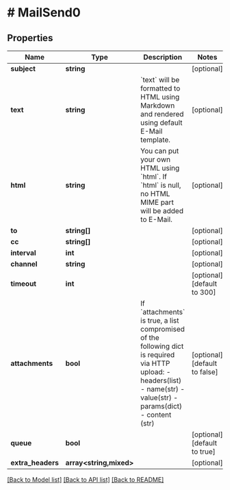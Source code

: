 # # MailSend0

## Properties

Name | Type | Description | Notes
------------ | ------------- | ------------- | -------------
**subject** | **string** |  | [optional]
**text** | **string** | &#x60;text&#x60; will be formatted to HTML using Markdown and rendered using default E-Mail template. | [optional]
**html** | **string** | You can put your own HTML using &#x60;html&#x60;. If &#x60;html&#x60; is null, no HTML MIME part will be added to E-Mail. | [optional]
**to** | **string[]** |  | [optional]
**cc** | **string[]** |  | [optional]
**interval** | **int** |  | [optional]
**channel** | **string** |  | [optional]
**timeout** | **int** |  | [optional] [default to 300]
**attachments** | **bool** | If &#x60;attachments&#x60; is true, a list compromised of the following dict is required via HTTP upload:   - headers(list)     - name(str)     - value(str)     - params(dict)   - content (str) | [optional] [default to false]
**queue** | **bool** |  | [optional] [default to true]
**extra_headers** | **array<string,mixed>** |  | [optional]

[[Back to Model list]](../../README.md#models) [[Back to API list]](../../README.md#endpoints) [[Back to README]](../../README.md)

